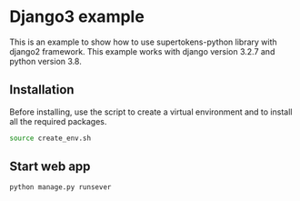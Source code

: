 # Django3 example

This is an example to show how to use supertokens-python library with django2 framework. This example works with django version 3.2.7 and python version 3.8. 

## Installation

Before installing, use the script to create a virtual environment and to install all the required packages.
```bash
source create_env.sh
```

## Start web app

```bash
python manage.py runsever
```